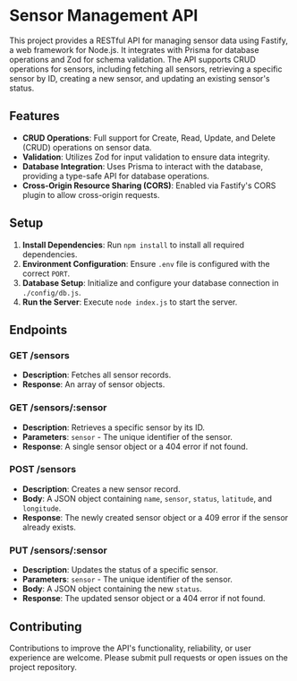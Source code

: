 # Sensor Management API

This project provides a RESTful API for managing sensor data using Fastify, a web framework for Node.js. It integrates with Prisma for database operations and Zod for schema validation. The API supports CRUD operations for sensors, including fetching all sensors, retrieving a specific sensor by ID, creating a new sensor, and updating an existing sensor's status.

## Features

- **CRUD Operations**: Full support for Create, Read, Update, and Delete (CRUD) operations on sensor data.
- **Validation**: Utilizes Zod for input validation to ensure data integrity.
- **Database Integration**: Uses Prisma to interact with the database, providing a type-safe API for database operations.
- **Cross-Origin Resource Sharing (CORS)**: Enabled via Fastify's CORS plugin to allow cross-origin requests.

## Setup

1. **Install Dependencies**: Run `npm install` to install all required dependencies.
2. **Environment Configuration**: Ensure `.env` file is configured with the correct `PORT`.
3. **Database Setup**: Initialize and configure your database connection in `./config/db.js`.
4. **Run the Server**: Execute `node index.js` to start the server.

## Endpoints

### GET /sensors

- **Description**: Fetches all sensor records.
- **Response**: An array of sensor objects.

### GET /sensors/:sensor

- **Description**: Retrieves a specific sensor by its ID.
- **Parameters**: `sensor` - The unique identifier of the sensor.
- **Response**: A single sensor object or a 404 error if not found.

### POST /sensors

- **Description**: Creates a new sensor record.
- **Body**: A JSON object containing `name`, `sensor`, `status`, `latitude`, and `longitude`.
- **Response**: The newly created sensor object or a 409 error if the sensor already exists.

### PUT /sensors/:sensor

- **Description**: Updates the status of a specific sensor.
- **Parameters**: `sensor` - The unique identifier of the sensor.
- **Body**: A JSON object containing the new `status`.
- **Response**: The updated sensor object or a 404 error if not found.

## Contributing

Contributions to improve the API's functionality, reliability, or user experience are welcome. Please submit pull requests or open issues on the project repository.
